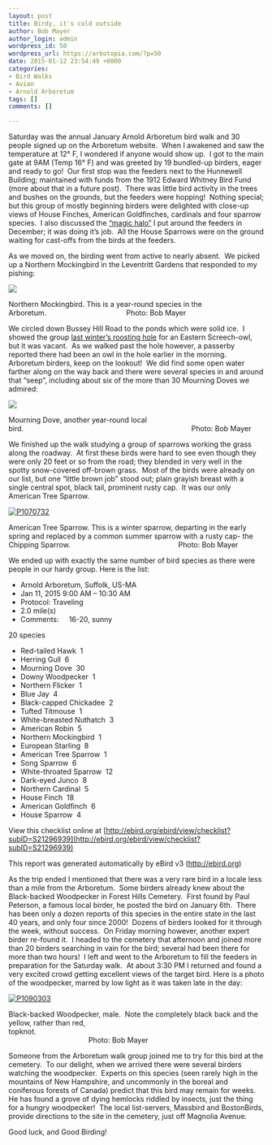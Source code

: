 ```yaml
---
layout: post
title: Birdy, it's cold outside
author: Bob Mayer
author_login: admin
wordpress_id: 50
wordpress_url: https://arbotopia.com/?p=50
date: 2015-01-12 23:54:49 +0000
categories:
- Bird Walks
- Avian
- Arnold Arboretum
tags: []
comments: []

---
```

Saturday was the annual January Arnold Arboretum bird walk and 30 people signed up on the Arboretum website.  When I awakened and saw the temperature at 12° F, I wondered if anyone would show up.  I got to the main gate at 9AM (Temp 16° F) and was greeted by 19 bundled-up birders, eager and ready to go!  Our first stop was the feeders next to the Hunnewell Building; maintained with funds from the 1912 Edward Whitney Bird Fund (more about that in a future post).  There was little bird activity in the trees and bushes on the grounds, but the feeders were hopping!  Nothing special; but this group of mostly beginning birders were delighted with close-up views of House Finches, American Goldfinches, cardinals and four sparrow species.  I also discussed the [“magic halo”](https://www.arbotopia.com/2014/03/14/what-about-birdfeeders.html) I put around the feeders in December; it was doing it’s job.  All the House Sparrows were on the ground waiting for cast-offs from the birds at the feeders.

As we moved on, the birding went from active to nearly absent.  We picked up a Northern Mockingbird in the Leventritt Gardens that responded to my pishing:

![](/images/2018/11/P1080186.jpg)

Northern Mockingbird. This is a year-round species in the Arboretum.                                        Photo: Bob Mayer

We circled down Bussey Hill Road to the ponds which were solid ice.  I showed the group [last winter’s roosting hole](http://www.arbotopia.com/2014/02/) for an Eastern Screech-owl, but it was vacant.  As we walked past the hole however, a passerby reported there had been an owl in the hole earlier in the morning.  Arboretum birders, keep on the lookout!  We did find some open water farther along on the way back and there were several species in and around that “seep”, including about six of the more than 30 Mourning Doves we admired:

![](/images/P1030635.jpg)

Mourning Dove, another year-round local bird.                                                                                    Photo: Bob Mayer

We finished up the walk studying a group of sparrows working the grass along the roadway.  At first these birds were hard to see even though they were only 20 feet or so from the road; they blended in very well in the spotty snow-covered off-brown grass.  Most of the birds were already on our list, but one “little brown job” stood out; plain grayish breast with a single central spot, black tail, prominent rusty cap.  It was our only American Tree Sparrow.

[![P1070732](/images/2015/01/P1070732.jpg)](/images/2015/01/P1070732.jpg)

American Tree Sparrow. This is a winter sparrow, departing in the early spring and replaced by a common summer sparrow with a rusty cap- the Chipping Sparrow.                                                      Photo: Bob Mayer

We ended up with exactly the same number of bird species as there were people in our hardy group. Here is the list:

* Arnold Arboretum, Suffolk, US-MA
* Jan 11, 2015 9:00 AM – 10:30 AM
* Protocol: Traveling
* 2.0 mile(s)
* Comments:     16-20, sunny

20 species

* Red-tailed Hawk  1
* Herring Gull  6
* Mourning Dove  30
* Downy Woodpecker  1
* Northern Flicker  1
* Blue Jay  4
* Black-capped Chickadee  2
* Tufted Titmouse  1
* White-breasted Nuthatch  3
* American Robin  5
* Northern Mockingbird  1
* European Starling  8
* American Tree Sparrow  1
* Song Sparrow  6
* White-throated Sparrow  12
* Dark-eyed Junco  8
* Northern Cardinal  5
* House Finch  18
* American Goldfinch  6
* House Sparrow  4

View this checklist online at [http://ebird.org/ebird/view/checklist?subID=S21296939](http://ebird.org/ebird/view/checklist?subID=S21296939)

This report was generated automatically by eBird v3 (http://ebird.org)

As the trip ended I mentioned that there was a very rare bird in a locale less than a mile from the Arboretum.  Some birders already knew about the Black-backed Woodpecker in Forest Hills Cemetery.  First found by Paul Peterson, a famous local birder, he posted the bird on January 6th.  There has been only a dozen reports of this species in the entire state in the last 40 years, and only four since 2000!  Dozens of birders looked for it through the week, without success.  On Friday morning however, another expert birder re-found it.  I headed to the cemetery that afternoon and joined more than 20 birders searching in vain for the bird; several had been there for more than two hours!  I left and went to the Arboretum to fill the feeders in preparation for the Saturday walk.  At about 3:30 PM I returned and found a very excited crowd getting excellent views of the target bird. Here is a photo of the woodpecker, marred by low light as it was taken late in the day:

[![P1090303](/images/2015/01/P1090303.jpg)](/images/2015/01/P1090303.jpg)

Black-backed Woodpecker, male.  Note the completely black back and the yellow, rather than red, topknot.                                                                                                                                                          Photo: Bob Mayer

Someone from the Arboretum walk group joined me to try for this bird at the cemetery.  To our delight, when we arrived there were several birders watching the woodpecker.  Experts on this species (seen rarely high in the mountains of New Hampshire, and uncommonly in the boreal and coniferous forests of Canada) predict that this bird may remain for weeks.
He has found a grove of dying hemlocks riddled by insects, just the thing for a hungry woodpecker!  The local list-servers, Massbird and BostonBirds, provide directions to the site in the cemetery, just off Magnolia Avenue.

Good luck, and Good Birding!